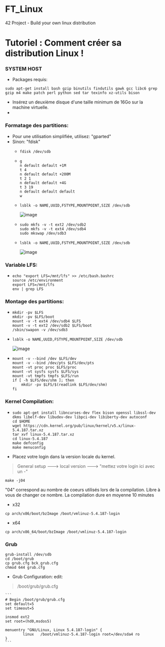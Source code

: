 # FT_Linux
42 Project - Build your own linux distribution

# Tutoriel : Comment créer sa distribution Linux !
### SYSTEM HOST
* Packages requis: 
```
sudo apt-get install bash gzip binutils findutils gawk gcc libc6 grep gzip m4 make patch perl python sed tar texinfo xz-utils bison 
```
* Insérez un deuxième disque d'une taille minimum de 16Go sur la machine virtuelle.
* 
### Formatage des partitions:
* Pour une utilisation simplifiée, utilisez: "gparted"
* Sinon: "fdisk"
	* ``` fdisk /dev/sdb ```
	*
		```
		g
		n default default +1M
		t 4
		n default default +200M
		t 2 1
		n default default +4G
		t 3 19
		n default default default
		w
		```
	*
		```
		lsblk -o NAME,UUID,FSTYPE,MOUNTPOINT,SIZE /dev/sdb
		```
		![image](https://user-images.githubusercontent.com/66129673/159988917-09102775-f316-4450-ad3e-c4380cc78a4d.png)
	
	*
		```
		sudo mkfs -v -t ext2 /dev/sdb2
		sudo mkfs -v -t ext4 /dev/sdb4
		sudo mkswap /dev/sdb3
		```
	*
		```
		lsblk -o NAME,UUID,FSTYPE,MOUNTPOINT,SIZE /dev/sdb
		```
		![image](https://user-images.githubusercontent.com/66129673/159989405-029b43c5-8936-43a5-9637-a5a00fb7bf5c.png)

### Variable LFS:

*
	```
	echo "export LFS=/mnt/lfs" >> /etc/bash.bashrc
	source /etc/environment
	export LFS=/mnt/lfs
	env | grep LFS
	```

### Montage des partitions:

*
	```
	mkdir -pv $LFS
	mkdir -pv $LFS/boot
	mount -v -t ext4 /dev/sdb4 $LFS
	mount -v -t ext2 /dev/sdb2 $LFS/boot
	/sbin/swapon -v /dev/sdb3
	```

*
	```
	lsblk -o NAME,UUID,FSTYPE,MOUNTPOINT,SIZE /dev/sdb
	```
	
	![image](https://user-images.githubusercontent.com/66129673/159990170-12cf05fd-6b14-4560-b0f8-12e44817e8cb.png)

*
	```
	mount -v --bind /dev $LFS/dev
	mount -v --bind /dev/pts $LFS/dev/pts
	mount -vt proc proc $LFS/proc
	mount -vt sysfs sysfs $LFS/sys
	mount -vt tmpfs tmpfs $LFS/run
	if [ -h $LFS/dev/shm ]; then
 		mkdir -pv $LFS/$(readlink $LFS/dev/shm)
	fi
	```

### Kernel Compilation:

*
	```
	sudo apt-get install libncurses-dev flex bison openssl libssl-dev dkms libelf-dev libudev-dev libpci-dev libiberty-dev autoconf
	cd $HOME
	wget https://cdn.kernel.org/pub/linux/kernel/v5.x/linux-5.4.187.tar.xz
	tar xvf linux-5.4.187.tar.xz
	cd linux-5.4.187
	make defconfig
	make menuconfig
	```
* Placez votre login dans la version locale du kernel.
> General setup ---> local version ---> "mettez votre login ici avec un -"
```
make -j04
```

"04" correspond au nombre de coeurs utilisés lors de la compilation. Libre à vous de changer ce nombre.
La compilation dure en moyenne 10 minutes

* x32
```
cp arch/x86/boot/bzImage /boot/vmlinuz-5.4.187-login
```
* x64
```
cp arch/x86_64/boot/bzImage /boot/vmlinuz-5.4.187-login
```

### Grub

```
grub-install /dev/sdb
cd /boot/grub
cp grub.cfg bck_grub.cfg
chmod 644 grub.cfg
```

* Grub Configuration:
edit:
> /boot/grub/grub.cfg
	
	```
	# Begin /boot/grub/grub.cfg
	set default=5
	set timeout=5

	insmod ext2
	set root=(hd0,msdos5)

	menuentry "GNU/Linux, Linux 5.4.187-login" {
	        linux   /boot/vmlinuz-5.4.187-login root=/dev/sda4 ro
	}
	```

